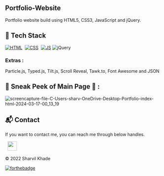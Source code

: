 ## Portfolio-Website
Portfolio website build using HTML5, CSS3, JavaScript and jQuery.


## 📌 Tech Stack
[![HTML](https://img.shields.io/badge/html5%20-%23E34F26.svg?&style=for-the-badge&logo=html5&logoColor=white)](https://github.com/jigar-sable/Portfolio-Website/search?l=html)&nbsp;
[![CSS](https://img.shields.io/badge/css3%20-%231572B6.svg?&style=for-the-badge&logo=css3&logoColor=white)](https://github.com/jigar-sable/Portfolio-Website/search?l=css)&nbsp;
[![JS](https://img.shields.io/badge/javascript%20-%23323330.svg?&style=for-the-badge&logo=javascript&logoColor=%23F7DF1E)](https://github.com/jigar-sable/Portfolio-Website/search?l=javascript)
<img alt="jQuery" src="https://img.shields.io/badge/jquery-%230769AD.svg?style=for-the-badge&logo=jquery&logoColor=white"/>

### Extras : 
Particle.js, Typed.js, Tilt.js, Scroll Reveal, Tawk.to, Font Awesome and JSON

## 📌 Sneak Peek of Main Page 🙈 :
![screencapture-file-C-Users-sharv-OneDrive-Desktop-Portfolio-index-html-2024-03-17-00_13_19](https://github.com/Sharvil9/Portfolio/assets/92010337/2c302309-5311-4053-8660-1998b01e4c39)


<h2>📬 Contact</h2>


If you want to contact me, you can reach me through below handles.

&nbsp;&nbsp;<a href="https://www.linkedin.com/in/sharvilkhade/"><img src="https://www.felberpr.com/wp-content/uploads/linkedin-logo.png" width="30"></img></a>

© 2022 Sharvil Khade


[![forthebadge](https://forthebadge.com/images/badges/built-with-love.svg)](https://forthebadge.com)
